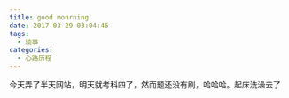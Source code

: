 ```yaml
---
title: good monrning
date: 2017-03-29 03:04:46
tags: 
  - 琐事
categories: 
  - 心路历程
---
```


今天弄了半天网站，明天就考科四了，然而题还没有刷，哈哈哈。起床洗澡去了
